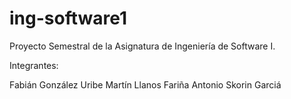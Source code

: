 # ing-software1

Proyecto Semestral de la Asignatura de Ingeniería de Software I.

Integrantes:

Fabián González Uribe
Martín Llanos Fariña
Antonio Skorin Garciá
